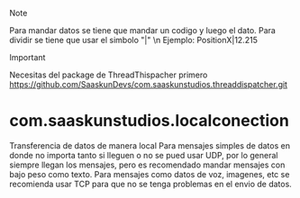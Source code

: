>[!NOTE]
>Para mandar datos se tiene que mandar un codigo y luego el dato. Para dividir se tiene que usar el simbolo "|" \n
>Ejemplo: PositionX|12.215

>[!IMPORTANT]
>Necesitas del package de ThreadThispacher primero
>https://github.com/SaaskunDevs/com.saaskunstudios.threaddispatcher.git

# com.saaskunstudios.localconection
 Transferencia de datos de manera local
 Para mensajes simples de datos en donde no importa tanto si lleguen o no se pued usar UDP, por lo general siempre llegan los mensajes, pero es recomendado mandar mensajes con bajo peso como texto.
 Para mensajes como datos de voz, imagenes, etc se recomienda usar TCP para que no se tenga problemas en el envio de datos.
